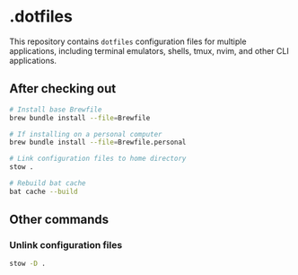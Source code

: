 # .dotfiles

This repository contains `dotfiles` configuration files for multiple applications, including terminal emulators, shells, tmux, nvim, and other CLI applications.

## After checking out

```bash
# Install base Brewfile
brew bundle install --file=Brewfile

# If installing on a personal computer
brew bundle install --file=Brewfile.personal

# Link configuration files to home directory
stow .

# Rebuild bat cache
bat cache --build
```

## Other commands

### Unlink configuration files

```bash
stow -D .
```

